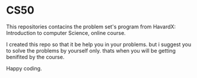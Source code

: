 # CS50
This repositories contacins the problem set's program from HavardX: Introduction to computer Science, online course.

I created this repo so that it be help you in your problems.
but i suggest you to solve the problems by yourself only. thats when you will be getting benifited by the course.

Happy coding.
